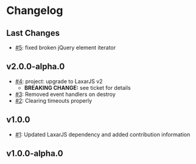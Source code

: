 # Changelog

## Last Changes

- [#5](https://github.com/LaxarJS/ax-layer-control/issues/5): fixed broken jQuery element iterator


## v2.0.0-alpha.0

- [#4](https://github.com/LaxarJS/ax-layer-control/issues/4): project: upgrade to LaxarJS v2
    + **BREAKING CHANGE:** see ticket for details
- [#3](https://github.com/LaxarJS/ax-layer-control/issues/3): Removed event handlers on destroy
- [#2](https://github.com/LaxarJS/ax-layer-control/issues/2): Clearing timeouts properly


## v1.0.0

- [#1](https://github.com/LaxarJS/ax-layer-control/issues/1): Updated LaxarJS dependency and added contribution information


## v1.0.0-alpha.0
